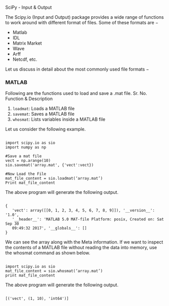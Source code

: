 SciPy - Input & Output

The Scipy.io (Input and Output) package provides a wide range of functions to work around with different format of files. Some of these formats are −

* Matlab
* IDL
* Matrix Market
* Wave
* Arff
* Netcdf, etc.

Let us discuss in detail about the most commonly used file formats −

### MATLAB
Following are the functions used to load and save a .mat file.
Sr. No.
Function & Description

1. ``loadmat``: Loads a MATLAB file
2. ``savemat``: Saves a MATLAB file
3. ``whosmat``: Lists variables inside a MATLAB file

Let us consider the following example.
<pre><code>
import scipy.io as sio
import numpy as np

#Save a mat file
vect = np.arange(10)
sio.savemat('array.mat', {'vect':vect})

#Now Load the File
mat_file_content = sio.loadmat(‘array.mat’)
Print mat_file_content
</code></pre>
The above program will generate the following output.
<pre><code>
{
   'vect': array([[0, 1, 2, 3, 4, 5, 6, 7, 8, 9]]), '__version__': '1.0', 
   '__header__': 'MATLAB 5.0 MAT-file Platform: posix, Created on: Sat Sep 30 
   09:49:32 2017', '__globals__': []
}
</code></pre>
We can see the array along with the Meta information. If we want to inspect the contents of a MATLAB file without reading the data into memory, use the whosmat command as shown below.
<pre><code>
import scipy.io as sio
mat_file_content = sio.whosmat(‘array.mat’)
print mat_file_content
</code></pre>
The above program will generate the following output.
<pre><code>
[('vect', (1, 10), 'int64')]
</code></pre>

